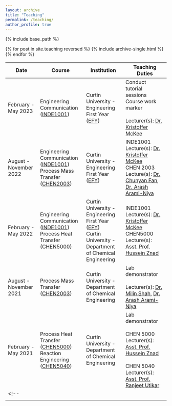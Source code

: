 ```yaml
---
layout: archive
title: "Teaching"
permalink: /teaching/
author_profile: true
---
```


{% include base_path %}

{% for post in site.teaching reversed %}
  {% include archive-single.html %}
{% endfor %}


| Date  | Course  | Institution  | Teaching Duties  |
|---|---|---|---|
|  February - May 2023 | Engineering Communication ([INDE1001](https://www.curtin.edu.au/study/offering/unit-ug-engineering-foundations-principles-design-and-communication--inde1001/))  | Curtin University - Engineering First Year ([EFY](https://engsci.curtin.edu.my/engineering-first-year-efy-2/))   |  Conduct tutorial sessions <br> Course work marker <br>  <br> Lecturer(s): [Dr. Kristoffer  McKee](https://staffportal.curtin.edu.au/staff/profile/view/kristoffer-mckee-04c28d3f/) |
|  August - November 2022 | Engineering Communication ([INDE1001](https://www.curtin.edu.au/study/offering/unit-ug-engineering-foundations-principles-design-and-communication--inde1001/)) <br> Process Mass Transfer ([CHEN2003](https://www.curtin.edu.au/study/offering/unit-ug-process-mass-transfer--chen2003/)) |  Curtin University - Engineering First Year ([EFY](https://engsci.curtin.edu.my/engineering-first-year-efy-2/)) | INDE1001 Lecture(s): [Dr. Kristoffer  McKee](https://staffportal.curtin.edu.au/staff/profile/view/kristoffer-mckee-04c28d3f/) <br> CHEN 2003 Lecture(s): [Dr. Chunyan Fan](https://staffportal.curtin.edu.au/staff/profile/view/chunyan-fan-2ce40f13/), [Dr. Arash Arami-Niya](https://staffportal.curtin.edu.au/staff/profile/view/arash-arami-niya-86bb9712/)  |
| February - May 2022  | Engineering Communication ([INDE1001](https://www.curtin.edu.au/study/offering/unit-ug-engineering-foundations-principles-design-and-communication--inde1001/)) <br>  Process Heat Transfer ([CHEN5000](https://www.curtin.edu.au/study/offering/unit-pg-process-heat-transfer--chen5000/)) | Curtin University - Engineering First Year ([EFY](https://engsci.curtin.edu.my/engineering-first-year-efy-2/)) <br> Curtin University - Department of Chemical Engineering  | INDE1001 Lecture(s): [Dr. Kristoffer  McKee](https://staffportal.curtin.edu.au/staff/profile/view/kristoffer-mckee-04c28d3f/) <br> CHEN5000 Lecture(s): [Asst. Prof. Hussein Znad](https://staffportal.curtin.edu.au/staff/profile/view/hussein-znad-ed7284db/) |     
|  August - November 2021 | Process Mass Transfer ([CHEN2003](https://www.curtin.edu.au/study/offering/unit-ug-process-mass-transfer--chen2003/))  | Curtin University - Department of Chemical Engineering  |  Lab demonstrator <br> <br> Lecturer(s): [Dr. Milin Shah](https://staffportal.curtin.edu.au/staff/profile/view/milin-shah-4b579da4/), [Dr. Arash Arami-Niya](https://staffportal.curtin.edu.au/staff/profile/view/arash-arami-niya-86bb9712/)  |   
|  February - May 2021 |   Process Heat Transfer ([CHEN5000](https://www.curtin.edu.au/study/offering/unit-pg-process-heat-transfer--chen5000/)) <br> Reaction Engineering ([CHEN5040](https://www.curtin.edu.au/study/offering/unit-pg-reaction-engineering--chen5040/))  | Curtin University - Department of Chemical Engineering  |  Lab demonstrator <br><br> CHEN 5000 Lecturer(s): [Asst. Prof. Hussein Znad](https://staffportal.curtin.edu.au/staff/profile/view/hussein-znad-ed7284db/) <br><br> CHEN 5040 Lecturer(s): [Asst. Prof. Ranjeet Utikar](https://staffportal.curtin.edu.au/staff/profile/view/ranjeet-utikar-f79bad24/) |   
<!-- |   |   |   |   |   
|   |   |   |   |    -->